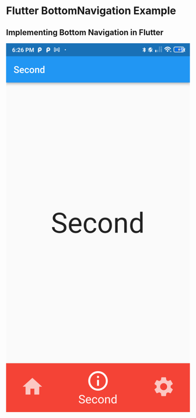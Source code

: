 # Flutter BottomNavigation Example

## Implementing Bottom Navigation in Flutter

![Image](https://github.com/maydev99/f_bottom_nav/blob/master/flutter_01.png)

